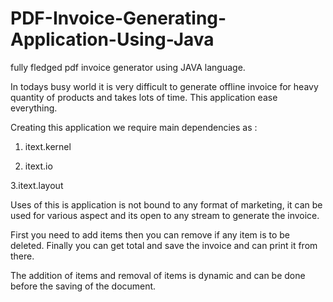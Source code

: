 # PDF-Invoice-Generating-Application-Using-Java
fully fledged pdf invoice generator using JAVA language.

In todays busy world it is very difficult to generate offline invoice for heavy quantity of products and takes lots of time. This application ease everything.

Creating this application we require main dependencies as :

1. itext.kernel

2. itext.io

3.itext.layout

Uses of this is application is not bound to any format of marketing, it can be used for various aspect and its open to any stream to generate the invoice.

First you need to add items then you can remove if any item is to be deleted. Finally you can get total and save the invoice and can print it from there.

The addition of items and removal of items is dynamic and can be done before the saving of the document.
